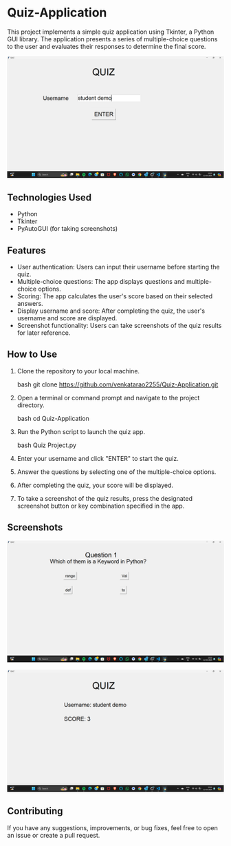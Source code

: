 # Quiz-Application
This project implements a simple quiz application using Tkinter, a Python GUI library. The application presents a series of multiple-choice questions to the user and evaluates their responses to determine the final score.

![Quiz App Screenshot](screenshot1.png)

## Technologies Used

- Python
- Tkinter
- PyAutoGUI (for taking screenshots)

## Features

- User authentication: Users can input their username before starting the quiz.
- Multiple-choice questions: The app displays questions and multiple-choice options.
- Scoring: The app calculates the user's score based on their selected answers.
- Display username and score: After completing the quiz, the user's username and score are displayed.
- Screenshot functionality: Users can take screenshots of the quiz results for later reference.

## How to Use

1. Clone the repository to your local machine.

    bash
    git clone https://github.com/venkatarao2255/Quiz-Application.git
    

2. Open a terminal or command prompt and navigate to the project directory.

    bash
    cd Quiz-Application
    

3. Run the Python script to launch the quiz app.

    bash
    Quiz Project.py
    

4. Enter your username and click "ENTER" to start the quiz.
5. Answer the questions by selecting one of the multiple-choice options.
6. After completing the quiz, your score will be displayed.
7. To take a screenshot of the quiz results, press the designated screenshot button or key combination specified in the app.

## Screenshots

![Quiz App Screenshot 1](screenshot2.png)

![Quiz App Screenshot 2](screenshot3.png)

## Contributing

If you have any suggestions, improvements, or bug fixes, feel free to open an issue or create a pull request.
